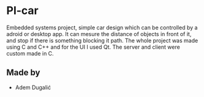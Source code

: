 # PI-car
Embedded systems project, simple car design which can be controlled by a adroid or desktop app. It can mesure the distance of objects in front of it, and stop if there is something blocking it path.
The whole project was made using C and C++ and for the UI I used Qt. The server and client were custom made in C.

## Made by
- Adem Dugalić
